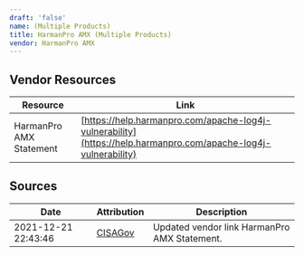 ```yaml
---
draft: 'false'
name: (Multiple Products)
title: HarmanPro AMX (Multiple Products)
vendor: HarmanPro AMX
---
```


## Vendor Resources
| Resource | Link |
| --- | --- |
| HarmanPro AMX Statement | [https://help.harmanpro.com/apache-log4j-vulnerability](https://help.harmanpro.com/apache-log4j-vulnerability) |



## Sources
| Date | Attribution | Description |
| --- | --- | --- |
| 2021-12-21 22:43:46 | [CISAGov](https://raw.githubusercontent.com/cisagov/log4j-affected-db/develop/README.md) | Updated vendor link HarmanPro AMX Statement.  |
